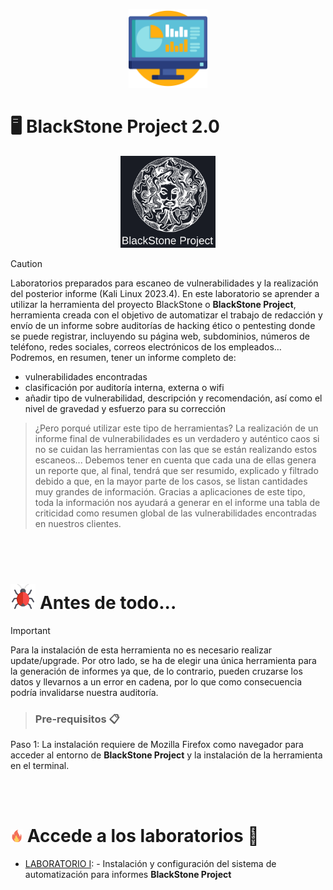 <p align="center">
<picture>
  <source media="(prefers-color-scheme: dark)" srcset="images/vuln.png">
  <source media="(prefers-color-scheme: light)" srcset="images/vuln.png">
  <img alt="Hacking_Labs, más allá de la Ciberseguridad" src="images/vuln.png" width="25%">
</picture>
</p>

# :desktop_computer:	BlackStone Project 2.0 

<p align="center">
<picture>
  <source media="(prefers-color-scheme: dark)" srcset="images/black.png">
  <source media="(prefers-color-scheme: light)" srcset="images/black.png">
  <img alt="Hacking_Labs, más allá de la Ciberseguridad" src="images/black.png" width="30%">
</picture>
</p>

> [!CAUTION]
> Laboratorios preparados para escaneo de vulnerabilidades y la realización del posterior informe (Kali Linux 2023.4). En este laboratorio se aprender a utilizar la herramienta del proyecto BlackStone o <b>BlackStone Project</b>, herramienta creada con el objetivo de automatizar el trabajo de redacción y envío de un informe sobre auditorías de hacking ético o pentesting donde se puede registrar, incluyendo su página web, subdominios, números de teléfono, redes sociales, correos electrónicos de los empleados… Podremos, en resumen, tener un informe completo de:

- vulnerabilidades encontradas
- clasificación por auditoría interna, externa o wifi
- añadir tipo de vulnerabilidad, descripción y recomendación, así como el nivel de gravedad y esfuerzo para su corrección 


> ¿Pero porqué utilizar este tipo de herramientas?
La realización de un informe final de vulnerabilidades es un verdadero y auténtico caos si no se cuidan las herramientas con las que se están realizando estos escaneos... Debemos tener en cuenta que cada una de ellas genera un reporte que, al final, tendrá que ser resumido, explicado y filtrado debido a que, en la mayor parte de los casos, se listan cantidades muy grandes de información. Gracias a aplicaciones de este tipo, toda la información nos ayudará a generar en el informe una tabla de criticidad como resumen global de las vulnerabilidades encontradas en nuestros clientes.

<br>
<br>

# <img alt="Hacking_Labs, más allá de la Ciberseguridad" src="images/virus.png" width="8%"> Antes de todo... 

> [!IMPORTANT]
> Para la instalación de esta herramienta no es necesario realizar update/upgrade. Por otro lado, se ha de elegir una única herramienta para la generación de informes ya que, de lo contrario, pueden cruzarse los datos y llevarnos a un error en cadena, por lo que como consecuencia podría invalidarse nuestra auditoría.

> ### Pre-requisitos 📋
Paso 1: La instalación requiere de Mozilla Firefox como navegador para acceder al entorno de <b>BlackStone Project</b> y la instalación de la herramienta en el terminal. 

<br>
<br>

# <img alt="Hacking_Labs, más allá de la Ciberseguridad" src="images/fuego.png" width="4%"> Accede a los laboratorios  :floppy_disk:

- [LABORATORIO I](BlackStone): - Instalación y configuración del sistema de automatización para informes <b>BlackStone Project</b>